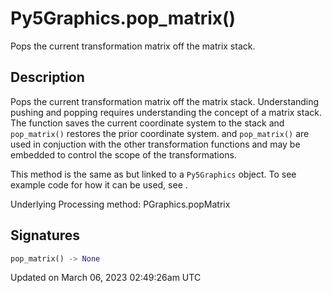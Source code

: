 # Py5Graphics.pop_matrix()

Pops the current transformation matrix off the matrix stack.

## Description

Pops the current transformation matrix off the matrix stack. Understanding pushing and popping requires understanding the concept of a matrix stack. The [](py5graphics_push_matrix) function saves the current coordinate system to the stack and `pop_matrix()` restores the prior coordinate system. [](py5graphics_push_matrix) and `pop_matrix()` are used in conjuction with the other transformation functions and may be embedded to control the scope of the transformations.

This method is the same as [](sketch_pop_matrix) but linked to a `Py5Graphics` object. To see example code for how it can be used, see [](sketch_pop_matrix).

Underlying Processing method: PGraphics.popMatrix

## Signatures

```python
pop_matrix() -> None
```

Updated on March 06, 2023 02:49:26am UTC

